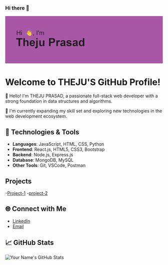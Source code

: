 ### Hi there 👋
<img src="https://github.com/thejuprasad/thejuprasad/blob/main/header.png" alt="banner that says Sarah hart Landolt - software developer, artist, designer">

# Welcome to THEJU'S GitHub Profile!

👋 Hello! I'm THEJU PRASAD, a passionate full-stack web developer with a strong foundation in data structures and algorithms.

🌱 I'm currently expanding my skill set and exploring new technologies in the web development ecosystem.

## 🚀 Technologies & Tools

- **Languages**: JavaScript, HTML, CSS, Python
- **Frontend**: React.js, HTML5, CSS3, Bootstrap
- **Backend**: Node.js, Express.js
- **Database**: MongoDB, MySQL
- **Other Tools**: Git, VSCode, Postman

## Projects
-[Project-1]()
-[project-2]()
## 🌐 Connect with Me

- [LinkedIn](https://www.linkedin.com/in/g-theju-prasad-8b2747157)
- [Email](mailto:tthejuprasad00@gmail.com)

## 📈 GitHub Stats

![Your Name's GitHub Stats](https://github-readme-stats.vercel.app/api?username=yourusername&show_icons=true&hide_title=true&count_private=true&hide=prs&theme=radical)


